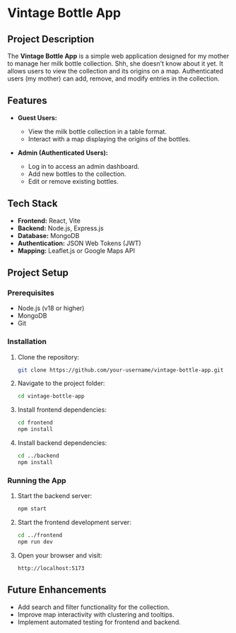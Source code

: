 # Vintage Bottle App

## Project Description
The **Vintage Bottle App** is a simple web application designed for my mother to manage her milk bottle collection. Shh, she doesn't know about it yet. It allows users to view the collection and its origins on a map. Authenticated users (my mother) can add, remove, and modify entries in the collection.

## Features
- **Guest Users:**
  - View the milk bottle collection in a table format.
  - Interact with a map displaying the origins of the bottles.

- **Admin (Authenticated Users):**
  - Log in to access an admin dashboard.
  - Add new bottles to the collection.
  - Edit or remove existing bottles.

## Tech Stack
- **Frontend:** React, Vite
- **Backend:** Node.js, Express.js
- **Database:** MongoDB
- **Authentication:** JSON Web Tokens (JWT)
- **Mapping:** Leaflet.js or Google Maps API

## Project Setup
### Prerequisites
- Node.js (v18 or higher)
- MongoDB
- Git

### Installation
1. Clone the repository:
   ```bash
   git clone https://github.com/your-username/vintage-bottle-app.git
   ```

2. Navigate to the project folder:
   ```bash
   cd vintage-bottle-app
   ```

3. Install frontend dependencies:
   ```bash
   cd frontend
   npm install
   ```

4. Install backend dependencies:
   ```bash
   cd ../backend
   npm install
   ```

### Running the App
1. Start the backend server:
   ```bash
   npm start
   ```

2. Start the frontend development server:
   ```bash
   cd ../frontend
   npm run dev
   ```

3. Open your browser and visit:
   ```
   http://localhost:5173
   ```

## Future Enhancements
- Add search and filter functionality for the collection.
- Improve map interactivity with clustering and tooltips.
- Implement automated testing for frontend and backend.

